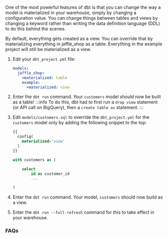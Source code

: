 One of the most powerful features of dbt is that you can change the way a model is materialized in your warehouse, simply by changing a configuration value.  You can change things between tables and views by changing a keyword rather than writing the data definition language (DDL) to do this behind the scenes.

By default, everything gets created as a view. You can override that by materializing everything in jaffle_shop as a table.  Everything in the example project will still be materialized as a view.

1. Edit your `dbt_project.yml` file:

    <File name='dbt_project.yml'>

    ```yaml
    models:
      jaffle_shop:
        +materialized: table
        example:
          +materialized: view
    ```

    </File>

2. Enter the `dbt run` command. Your `customers` model should now be built as a table!
    :::info
    To do this, dbt had to first run a `drop view` statement (or API call on BigQuery), then a `create table as` statement.
    :::

3. Edit `models/customers.sql`  to override the `dbt_project.yml` for the `customers` model only by adding the following snippet to the top:  

    <File name='models/customers.sql'>

    ```sql
    {{
      config(
        materialized='view'
      )
    }}

    with customers as (

        select
            id as customer_id
            ...

    )

    ```

    </File>

4. Enter the `dbt run` command. Your model, `customers` should now build as a view.
5. Enter the `dbt run --full-refresh` command for this to take effect in your warehouse.

### FAQs

<FAQ src="models/available-materializations" />
<FAQ src="project/which-materialization" />
<FAQ src="models/available-configurations" />

